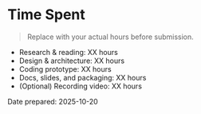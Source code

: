 
# Time Spent

> Replace with your actual hours before submission.

- Research & reading: XX hours
- Design & architecture: XX hours
- Coding prototype: XX hours
- Docs, slides, and packaging: XX hours
- (Optional) Recording video: XX hours

Date prepared: 2025-10-20
